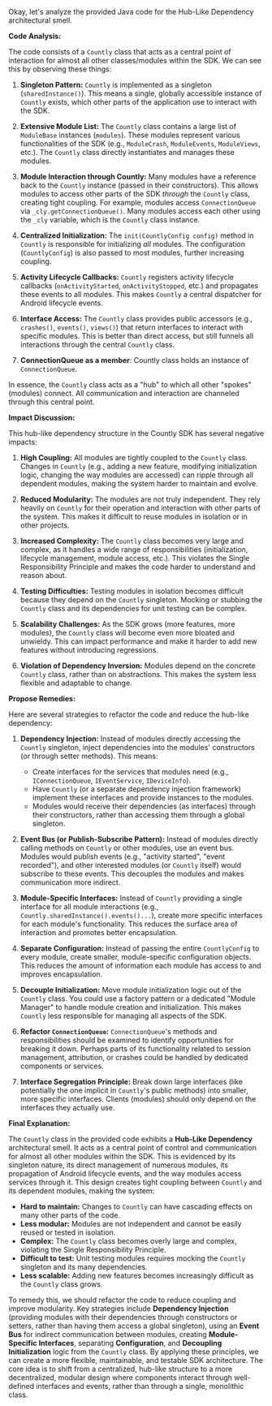 Okay, let's analyze the provided Java code for the Hub-Like Dependency architectural smell.

**Code Analysis:**

The code consists of a `Countly` class that acts as a central point of interaction for almost all other classes/modules within the SDK. We can see this by observing these things:

1.  **Singleton Pattern:** `Countly` is implemented as a singleton (`sharedInstance()`). This means a single, globally accessible instance of `Countly` exists, which other parts of the application use to interact with the SDK.

2.  **Extensive Module List:** The `Countly` class contains a large list of `ModuleBase` instances (`modules`). These modules represent various functionalities of the SDK (e.g., `ModuleCrash`, `ModuleEvents`, `ModuleViews`, etc.). The `Countly` class directly instantiates and manages these modules.

3.  **Module Interaction through Countly:** Many modules have a reference back to the `Countly` instance (passed in their constructors). This allows modules to access other parts of the SDK _through_ the `Countly` class, creating tight coupling. For example, modules access `ConnectionQueue` via `_cly.getConnectionQueue()`. Many modules access each other using the `_cly` variable, which is the `Countly` class instance.

4.  **Centralized Initialization:** The `init(CountlyConfig config)` method in `Countly` is responsible for initializing _all_ modules. The configuration (`CountlyConfig`) is also passed to most modules, further increasing coupling.

5.  **Activity Lifecycle Callbacks:** `Countly` registers activity lifecycle callbacks (`onActivityStarted`, `onActivityStopped`, etc.) and propagates these events to all modules. This makes `Countly` a central dispatcher for Android lifecycle events.

6.  **Interface Access:** The `Countly` class provides public accessors (e.g., `crashes()`, `events()`, `views()`) that return interfaces to interact with specific modules. This is better than direct access, but still funnels all interactions through the central `Countly` class.

7.  **ConnectionQueue as a member**: Countly class holds an instance of `ConnectionQueue`.

In essence, the `Countly` class acts as a "hub" to which all other "spokes" (modules) connect. All communication and interaction are channeled through this central point.

**Impact Discussion:**

This hub-like dependency structure in the Countly SDK has several negative impacts:

1.  **High Coupling:** All modules are tightly coupled to the `Countly` class. Changes in `Countly` (e.g., adding a new feature, modifying initialization logic, changing the way modules are accessed) can ripple through all dependent modules, making the system harder to maintain and evolve.

2.  **Reduced Modularity:** The modules are not truly independent. They rely heavily on `Countly` for their operation and interaction with other parts of the system. This makes it difficult to reuse modules in isolation or in other projects.

3.  **Increased Complexity:** The `Countly` class becomes very large and complex, as it handles a wide range of responsibilities (initialization, lifecycle management, module access, etc.). This violates the Single Responsibility Principle and makes the code harder to understand and reason about.

4.  **Testing Difficulties:** Testing modules in isolation becomes difficult because they depend on the `Countly` singleton. Mocking or stubbing the `Countly` class and its dependencies for unit testing can be complex.

5.  **Scalability Challenges:** As the SDK grows (more features, more modules), the `Countly` class will become even more bloated and unwieldy. This can impact performance and make it harder to add new features without introducing regressions.

6.  **Violation of Dependency Inversion:** Modules depend on the concrete `Countly` class, rather than on abstractions. This makes the system less flexible and adaptable to change.

**Propose Remedies:**

Here are several strategies to refactor the code and reduce the hub-like dependency:

1.  **Dependency Injection:** Instead of modules directly accessing the `Countly` singleton, inject dependencies into the modules' constructors (or through setter methods). This means:

    -   Create interfaces for the services that modules need (e.g., `IConnectionQueue`, `IEventService`, `IDeviceInfo`).
    -   Have `Countly` (or a separate dependency injection framework) implement these interfaces and provide instances to the modules.
    -   Modules would receive their dependencies (as interfaces) through their constructors, rather than accessing them through a global singleton.

2.  **Event Bus (or Publish-Subscribe Pattern):** Instead of modules directly calling methods on `Countly` or other modules, use an event bus. Modules would publish events (e.g., "activity started", "event recorded"), and other interested modules (or `Countly` itself) would subscribe to these events. This decouples the modules and makes communication more indirect.

3.  **Module-Specific Interfaces:** Instead of `Countly` providing a single interface for all module interactions (e.g., `Countly.sharedInstance().events()...`), create more specific interfaces for each module's functionality. This reduces the surface area of interaction and promotes better encapsulation.

4.  **Separate Configuration:** Instead of passing the entire `CountlyConfig` to every module, create smaller, module-specific configuration objects. This reduces the amount of information each module has access to and improves encapsulation.

5.  **Decouple Initialization:** Move module initialization logic out of the `Countly` class. You could use a factory pattern or a dedicated "Module Manager" to handle module creation and initialization. This makes `Countly` less responsible for managing all aspects of the SDK.

6.  **Refactor `ConnectionQueue`:** `ConnectionQueue`'s methods and responsibilities should be examined to identify opportunities for breaking it down. Perhaps parts of its functionality related to session management, attribution, or crashes could be handled by dedicated components or services.

7.  **Interface Segregation Principle:** Break down large interfaces (like potentially the one implicit in `Countly`'s public methods) into smaller, more specific interfaces. Clients (modules) should only depend on the interfaces they actually use.

**Final Explanation:**

The `Countly` class in the provided code exhibits a **Hub-Like Dependency** architectural smell. It acts as a central point of control and communication for almost all other modules within the SDK. This is evidenced by its singleton nature, its direct management of numerous modules, its propagation of Android lifecycle events, and the way modules access services through it. This design creates tight coupling between `Countly` and its dependent modules, making the system:

-   **Hard to maintain:** Changes to `Countly` can have cascading effects on many other parts of the code.
-   **Less modular:** Modules are not independent and cannot be easily reused or tested in isolation.
-   **Complex:** The `Countly` class becomes overly large and complex, violating the Single Responsibility Principle.
-   **Difficult to test:** Unit testing modules requires mocking the `Countly` singleton and its many dependencies.
-   **Less scalable:** Adding new features becomes increasingly difficult as the `Countly` class grows.

To remedy this, we should refactor the code to reduce coupling and improve modularity. Key strategies include **Dependency Injection** (providing modules with their dependencies through constructors or setters, rather than having them access a global singleton), using an **Event Bus** for indirect communication between modules, creating **Module-Specific Interfaces**, separating **Configuration**, and **Decoupling Initialization** logic from the `Countly` class. By applying these principles, we can create a more flexible, maintainable, and testable SDK architecture. The core idea is to shift from a centralized, hub-like structure to a more decentralized, modular design where components interact through well-defined interfaces and events, rather than through a single, monolithic class.
